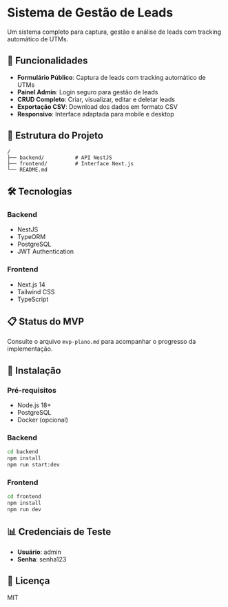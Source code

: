 # Sistema de Gestão de Leads

Um sistema completo para captura, gestão e análise de leads com tracking automático de UTMs.

## 🚀 Funcionalidades

- **Formulário Público**: Captura de leads com tracking automático de UTMs
- **Painel Admin**: Login seguro para gestão de leads
- **CRUD Completo**: Criar, visualizar, editar e deletar leads
- **Exportação CSV**: Download dos dados em formato CSV
- **Responsivo**: Interface adaptada para mobile e desktop

## 📁 Estrutura do Projeto

```
/
├── backend/          # API NestJS
├── frontend/         # Interface Next.js
└── README.md
```

## 🛠️ Tecnologias

### Backend
- NestJS
- TypeORM
- PostgreSQL
- JWT Authentication

### Frontend
- Next.js 14
- Tailwind CSS
- TypeScript

## 📋 Status do MVP

Consulte o arquivo `mvp-plano.md` para acompanhar o progresso da implementação.

## 🔧 Instalação

### Pré-requisitos
- Node.js 18+
- PostgreSQL
- Docker (opcional)

### Backend
```bash
cd backend
npm install
npm run start:dev
```

### Frontend
```bash
cd frontend
npm install
npm run dev
```

## 📊 Credenciais de Teste

- **Usuário**: admin
- **Senha**: senha123

## 📝 Licença

MIT
